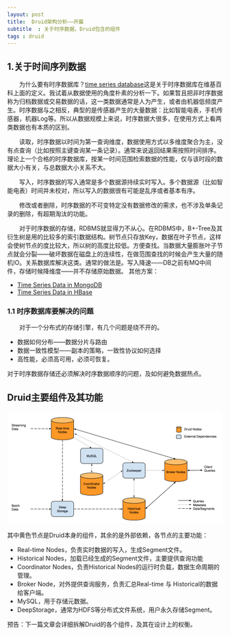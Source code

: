 ```yaml
---
layout: post
title:  Druid架构分析——开篇
subtitle  : 关于时序数据，Druid包含的组件
tags : druid
---
```

## 1.关于时间序列数据
&emsp;&emsp;为什么要有时序数据库？[time series database](https://en.wikipedia.org/wiki/Time_series_database)这是关于时序数据库在维基百科上面的定义。我试着从数据使用的角度朴素的分析一下。如果暂且把非时序数据称为归档数据或交易数据的话，这一类数据通常是人为产生，或者由机器低频度产生。时序数据与之相反，典型的是传感器产生的大量数据：比如智能电表，手机传感器，机器Log等。所以从数据规模上来说，时序数据大很多，在使用方式上看两类数据也有本质的区别。

&emsp;&emsp;读取，时序数据以时间为第一查询维度，数据使用方式以多维度聚合为主，没有点查询（比如按照主键查询某一条记录）。通常来说返回结果需按照时间排序。理论上一个合格的时序数据库，按某一时间范围检索数据的性能，仅与该时段的数据大小有关，与总数据大小关系不大。

&emsp;&emsp;写入，时序数据的写入通常是多个数据源持续实时写入。多个数据源（比如智能电表）时间并未校对，所以写入的数据很有可能是乱序或者基本有序。

&emsp;&emsp;修改或者删除，时序数据的不可变特定没有数据修改的需求，也不涉及单条记录的删除，有超期淘汰的功能。

&emsp;&emsp;对于时序数据的存储，RDBMS就显得力不从心。在RDBMS中，B+-Tree及其衍生树是用的比较多的索引数据结构。树节点只存放Key，数据在叶子节点，这样会使树节点的度比较大，所以树的高度比较低。方便查找。当数据大量膨胀叶子节点就会分裂——破坏数据在磁盘上的连续性，在做范围查找的时候会产生大量的随机IO。关系数据库解决这类。通常的做法是。写入降速——DB之前有MQ中间件，存储时候降维度——并不存储原始数据。
其他方案：
* [Time Series Data in MongoDB](https://www.mongodb.com/blog/post/schema-design-for-time-series-data-in-mongodb)
* [Time Series Data in HBase](https://www.savinetwork.ca/wp-content/uploads/savifunded/EleniStroulia_UAlberta_A%20Three-Dimensional%20Data%20Model%20in%20HBase%20for%20Large%20Time-Series%20Dataset%20Analysis_IEEE%20Maintenance%20&%20Evolution%20of%20Service-Oriented%20&%20Cloud-Based%20Systems_Sep13.pdf)

### 1.1 时序数据库要解决的问题
&emsp;&emsp;对于一个分布式的存储引擎，有几个问题是绕不开的。
* 数据如何分布——数据分片与路由
* 数据一致性模型——副本的策略，一致性协议如何选择
* 高性能，必须高可用，必须可恢复。

对于时序数据存储还必须解决时序数据顺序的问题，及如何避免数据热点。
## Druid主要组件及其功能
![](../public/image/druid-arch-overview.png)

其中黄色节点是Druid本身的组件，其余的是外部依赖，各节点的主要功能：

* Real-time Nodes，负责实时数据的写入，生成Segment文件。
* Historical Nodes，加载已经生成的Segment文件，主要提供查询功能
* Coordinator Nodes，负责Historical Nodes的运行时负载，数据生命周期的管理。
* Broker Node，对外提供查询服务，负责汇总Real-time 与 Historical的数据给客户端。
* MySQL，用于存储元数据。
* DeepStorage，通常为HDFS等分布式文件系统，用户永久存储Segment。

预告：下一篇文章会详细拆解Druid的各个组件，及其在设计上的权衡。
